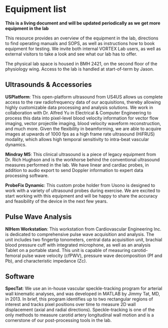 # Equipment list

**This is a living document and will be updated periodically as we get more equipment in the lab**

This resource provides an overview of the equipment in the lab, directions to find operating manuals and SOPS, as well as instructions how to book equipment for testing. We invite both internal VORTEX Lab users, as well as external visitors to take a look and see what our lab has to offer.

The physical lab space is housed in BMH 2421, on the second floor of the physiology wing. Access to the lab is handled at start-of-term by Jason.

## Ultrasounds & Accessories
**USPlatform**: This open-platform ultrasound from US4US allows us complete access to the raw radiofrequency data of our acquisitions, thereby allowing highly customizable data processing and analysis solutions. We work in collaboration with Dr. Alfred Yu in Electrical & Computer Engineering to process this data into pixel-level blood velocity information for vector flow imaging, vector projectile imaging, blood velocity waveform reconstruction, and much more. Given the flexibility in beamforming, we are able to acquire images at upwards of 1000 fps as a high frame rate ultrasound (HiFRUS) modality, which allows high temporal sensitivity to intra-beat vascular dynamics.

**Mindray M5**: This clinical ultrasound is a piece of legacy equipment from Dr. Rich Hughson and is the workhorse behind the conventional ultrasound measures performed in the lab. We have linear and cardiac probes, in addition to audio export to send Doppler information to expert data processing software.

**ProbeFix Dynamic**: This custom probe holder from Usono is designed to work with a variety of ultrasound probes during exercise. We are excited to start working with this equipment and will be happy to share the accuracy and feasibility of the device in the next few years.

## Pulse Wave Analysis
**NIHem Workstation**: This workstation from Cardiovascular Engineering Inc. is dedicated to comprehensive pulse wave acquisition and analysis. The unit includes two fingertip tonometers, central data acquisition unit, brachial blood pressure cuff with integrated  microphone, as well as an analysis Tablet on a portable stand. This unit is capable of measuring carotid-femoral pulse wave velocity (cfPWV), pressure wave decomposition (Pf and Pb), and characteristic impedance (Zc).

## Software
**SpecTat**: We use an in-house vascular speckle-tracking program for arterial wall kinematic analyses, and was developed in MATLAB by Jimmy Tat, MD, in 2013. In brief, this program identifies up to two rectangular regions of interest and tracks pixel positions over time to measure 2D wall displacement (axial and radial directions). Speckle-tracking is one of the only methods to measure carotid artery longitudinal wall motion and is a cornerstone of our post-processing tools in the lab.
